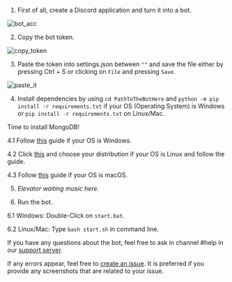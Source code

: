 1. First of all, create a Discord application and turn it into a bot.

![bot_acc](https://i.imgur.com/vjoipwX.gif)

2. Copy the bot token.

![copy_token](https://i.imgur.com/3vjTgcI.gif)

3. Paste the token into settings.json between `""` and save the file either by pressing Ctrl + S or clicking on `File` and pressing `Save`.

![paste_it](https://i.imgur.com/8LwUmjf.gif)

4. Install dependencies by using `cd PathToTheBotHere` and `python -m pip install -r requirements.txt` if your OS (Operating System) is Windows or `pip install -r requirements.txt` on Linux/Mac.

Time to install MongoDB!

4.1 Follow [this](https://docs.mongodb.com/manual/tutorial/install-mongodb-enterprise-on-windows/#install-mdb-edition) guide if your OS is Windows.

4.2 Click [this](https://docs.mongodb.com/manual/administration/install-enterprise-linux/) and choose your distribution if your OS is Linux and follow the guide.

4.3 Follow [this](https://docs.mongodb.com/manual/tutorial/install-mongodb-enterprise-on-os-x/) guide if your OS is macOS.

5. *Elevator waiting music here*.

6. Run the bot.
  
6.1 Windows: Double-Click on `start.bat`.
  
6.2 Linux/Mac: Type `bash start.sh` in command line.

If you have any questions about the bot, feel free to ask in channel #help in our [support server](https://discord.gg/f5nDpp6).

If any errors appear, feel free to [create an issue](https://github.com/shivaco/Mari-bot/issues/new). It is preferred if you provide any screenshots that are related to your issue.
